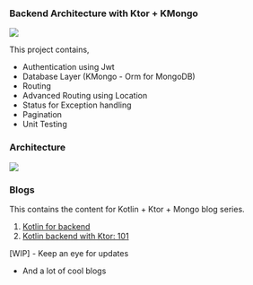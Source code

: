 ### Backend Architecture with Ktor + KMongo

<img src=https://github.com/hi-manshu/ktor-mongodb-backend/blob/master/imgs/github-ktor.jpg >

This project contains,
* Authentication using Jwt 
* Database Layer (KMongo - Orm for MongoDB)
* Routing
* Advanced Routing using Location
* Status for Exception handling
* Pagination
* Unit Testing

### Architecture

<img src=https://github.com/hi-manshu/ktor-mongodb-backend/blob/master/imgs/arch-diagram.png>

### Blogs
This contains the content for Kotlin + Ktor + Mongo blog series.
1. [Kotlin for backend](https://himanshoe.com/kotlin-for-backend)
2. [Kotlin backend with Ktor: 101](https://himanshoe.com/ktor-basics-101)

[WIP] - Keep an eye for updates

- And a lot of cool blogs 